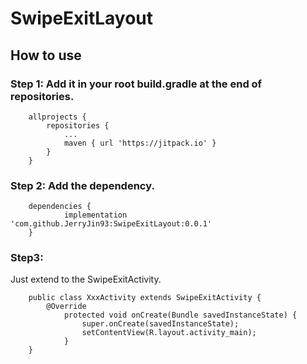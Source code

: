 # SwipeExitLayout

## How to use

### Step 1: Add it in your root build.gradle at the end of repositories.

```
	allprojects {
		repositories {
			...
			maven { url 'https://jitpack.io' }
		}
	}
```

### Step 2: Add the dependency.

```
	dependencies {
	        implementation 'com.github.JerryJin93:SwipeExitLayout:0.0.1'
	}
```

### Step3:
Just extend to the SwipeExitActivity.
```
    public class XxxActivity extends SwipeExitActivity {
        @Override
            protected void onCreate(Bundle savedInstanceState) {
                super.onCreate(savedInstanceState);
                setContentView(R.layout.activity_main);
            }
    }
```